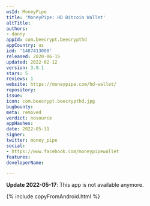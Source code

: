```yaml
---
wsId: MoneyPipe
title: 'MoneyPipe: HD Bitcoin Wallet'
altTitle: 
authors:
- danny
appId: com.beecrypt.beecrypthd
appCountry: us
idd: '1487413008'
released: 2020-06-15
updated: 2022-02-12
version: 3.9.1
stars: 5
reviews: 1
website: https://moneypipe.com/hd-wallet/
repository: 
issue: 
icon: com.beecrypt.beecrypthd.jpg
bugbounty: 
meta: removed
verdict: nosource
appHashes: 
date: 2022-05-31
signer: 
twitter: money_pipe
social:
- https://www.facebook.com/moneypipewallet
features: 
developerName: 

---
```


**Update 2022-05-17**: This app is not available anymore.

{% include copyFromAndroid.html %}
